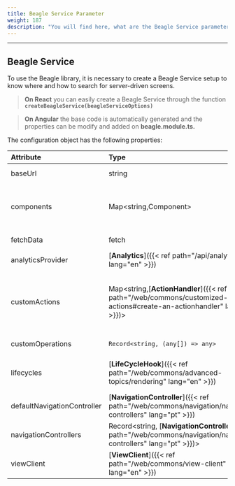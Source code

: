 ```yaml
---
title: Beagle Service Parameter
weight: 187
description: "You will find here, what are the Beagle Service parameters."
---
```


---

## Beagle Service

To use the Beagle library, it is necessary to create a Beagle Service setup to know where and how to search for server-driven screens.

> **On React** you can easily create a Beagle Service through the function **`createBeagleService(beagleServiceOptions)`**

> **On Angular** the base code is automatically generated and the properties can be modify and added on **beagle.module.ts.**

The configuration object has the following properties:

| Attribute                   | Type                                                                                                                         | Default                          | Required | Description                                                                                                                                                                                                                                                                                                                  |
| :-------------------------- | :--------------------------------------------------------------------------------------------------------------------------- | :------------------------------- | :------- | :--------------------------------------------------------------------------------------------------------------------------------------------------------------------------------------------------------------------------------------------------------------------------------------------------------------------------- |
| baseUrl                     | string                                                                                                                       |                                  | ✓        | URL to the server with screens \(JSON\) on Beagle format.                                                                                                                                                                                                                                                                    |
| components                  | Map&lt;string,Component&gt;                                                                                                  |                                  | ✓        | A components map that will be rendered through Beagle's library. The values are key pairs and value where the key is identifier Beagle will always start by `beagle:` or `custom:`. The value will always be the component connected to identifier.                                                                          |
| fetchData                   | fetch                                                                                                                        |                                  |          | It allows to add a customized function t to make HTTP requests.                                                                                                                                                                                                                                                              |
| analyticsProvider           | [**Analytics**]({{< ref path="/api/analytics" lang="en" >}})                                                                 |                                  |          | It allows the use of handlers to the tag capture of some events.                                                                                                                                                                                                                                                             |
| customActions               | Map&lt;string,[**ActionHandler**]({{< ref path="/web/commons/customized-actions#create-an-actionhandler" lang="en" >}})&gt;  |                                  |          | A customized action map that can be interpreted by Beagle's library. It is a key and value map where the key will always be an identifier starting by `beagle:` or `custom:` and the value will be the [**ActionHandler**]({{< ref path="/android/customization/action/overview.md" lang="en" >}}) connected to that action. |
| customOperations            | `Record<string, (any[]) => any>`                                                                                             |                                  |          | A map of additional operation to be used by Beagle expressions.                                                                                                                                                                                                                                                              |                                                                                                                                                                      
| lifecycles                  | [**LifeCycleHook**]({{< ref path="/web/commons/advanced-topics/rendering" lang="en" >}})                                     |                                  |          | A global map to add lifecycles behaviors of the components. Each cycle happens on the screen renderization process, before the components become HTML.                                                                                                                                                                       |
| defaultNavigationController | [**NavigationController**]({{< ref path="/web/commons/navigation/navigation-controllers" lang="pt" >}})                       | The default NavigationController |          | NavigationController to use as the default value for navigations.                                                                                                                                                                                                                                                            |
| navigationControllers       | Record&lt;string, [**NavigationController**]({{< ref path="/web/commons/navigation/navigation-controllers" lang="pt" >}})&gt; |                                  |          | Allow control over the loading, error and success events of the navigation from the backend (controllerId)                                                                                                                                                                                                                   |
| viewClient                  | [**ViewClient**]({{< ref path="/web/commons/view-client" lang="en" >}})                                                      | The default ViewClient           |          | Service responsible for fetching views. Useful for setting up a cache system.                                                                                                                                                                                                                                                |
